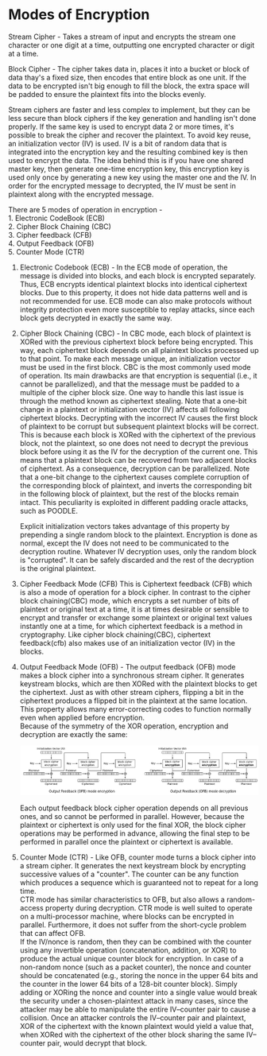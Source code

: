 # Modes of Encryption

Stream Cipher - Takes a stream of input and encrypts the stream one character or one digit at a time, outputting one encrypted character or digit at a time.

Block Cipher - The cipher takes data in, places it into a bucket or block of data thay's a fixed size, then encodes that entire block as one unit. If the data to be encrypted isn't big enough to fill the block, the extra space will be padded to ensure the plaintext fits into the blocks evenly.

Stream ciphers are faster and less complex to implement, but they can be less secure than block ciphers if the key generation and handling isn't done properly. If the same key is used to encrypt data 2 or more times, it's possible to break the cipher and recover the plaintext. To avoid key reuse, an initialization vector (IV) is used. IV is a bit of random data that is integrated into the encryption key and the resulting combined key is then used to encrypt the data. The idea behind this is if you have one shared master key, then generate one-time encryption key, this encryption key is used only once by generating a new key using the master one and the IV. In order for the encrypted message to decrypted, the IV must be sent in plaintext along with the encrypted message. 

There are 5 modes of operation in encryption - \
    1. Electronic CodeBook (ECB) \
    2. Cipher Block Chaining (CBC) \
    3. Cipher feedback (CFB)\
    4. Output Feedback (OFB)\
    5. Counter Mode (CTR)
   
1. Electronic Codebook (ECB) - In the ECB mode of operation, the message is divided into blocks, and each block is encrypted separately. Thus, ECB encrypts identical plaintext blocks into identical ciphertext blocks. Due to this property, it does not hide data patterns well and is not recommended for use. ECB mode can also make protocols without integrity protection even more susceptible to replay attacks, since each block gets decrypted in exactly the same way.

2. Cipher Block Chaining (CBC) - In CBC mode, each block of plaintext is XORed with the previous ciphertext block before being encrypted. This way, each ciphertext block depends on all plaintext blocks processed up to that point. To make each message unique, an initialization vector must be used in the first block. CBC is the most commonly used mode of operation. Its main drawbacks are that encryption is sequential (i.e., it cannot be parallelized), and that the message must be padded to a multiple of the cipher block size. One way to handle this last issue is through the method known as ciphertext stealing. Note that a one-bit change in a plaintext or initialization vector (IV) affects all following ciphertext blocks. 
Decrypting with the incorrect IV causes the first block of plaintext to be corrupt but subsequent plaintext blocks will be correct. This is because each block is XORed with the ciphertext of the previous block, not the plaintext, so one does not need to decrypt the previous block before using it as the IV for the decryption of the current one. This means that a plaintext block can be recovered from two adjacent blocks of ciphertext. As a consequence, decryption can be parallelized. Note that a one-bit change to the ciphertext causes complete corruption of the corresponding block of plaintext, and inverts the corresponding bit in the following block of plaintext, but the rest of the blocks remain intact. This peculiarity is exploited in different padding oracle attacks, such as POODLE.

    Explicit initialization vectors takes advantage of this property by prepending a single random block to the plaintext. Encryption is done as normal, except the IV does not need to be communicated to the decryption routine. Whatever IV decryption uses, only the random block is "corrupted". It can be safely discarded and the rest of the decryption is the original plaintext.

3. Cipher Feedback Mode (CFB)
This is Ciphertext feedback (CFB) which is also a mode of operation for a block cipher. In contrast to the cipher block chaining(CBC) mode, which encrypts a set number of bits of plaintext or original text at a time, it is at times desirable or sensible to encrypt and transfer or exchange some plaintext or original text values instantly one at a time, for which ciphertext feedback is a method in cryptography. Like cipher block chaining(CBC), ciphertext feedback(cfb) also makes use of an initialization vector (IV) in the blocks.

4. Output Feedback Mode (OFB) - The output feedback (OFB) mode makes a block cipher into a synchronous stream cipher. It generates keystream blocks, which are then XORed with the plaintext blocks to get the ciphertext. Just as with other stream ciphers, flipping a bit in the ciphertext produces a flipped bit in the plaintext at the same location. This property allows many error-correcting codes to function normally even when applied before encryption.\
Because of the symmetry of the XOR operation, encryption and decryption are exactly the same:
    <p align="center">
    <img src="../images/ofbmode.PNG" height="100">
    </p>
    Each output feedback block cipher operation depends on all previous ones, and so cannot be performed in parallel. However, because the plaintext or ciphertext is only used for the final XOR, the block cipher operations may be performed in advance, allowing the final step to be performed in parallel once the plaintext or ciphertext is available.

5. Counter Mode (CTR) - Like OFB, counter mode turns a block cipher into a stream cipher. It generates the next keystream block by encrypting successive values of a "counter". The counter can be any function which produces a sequence which is guaranteed not to repeat for a long time.\
CTR mode has similar characteristics to OFB, but also allows a random-access property during decryption. CTR mode is well suited to operate on a multi-processor machine, where blocks can be encrypted in parallel. Furthermore, it does not suffer from the short-cycle problem that can affect OFB.\
If the IV/nonce is random, then they can be combined with the counter using any invertible operation (concatenation, addition, or XOR) to produce the actual unique counter block for encryption. In case of a non-random nonce (such as a packet counter), the nonce and counter should be concatenated (e.g., storing the nonce in the upper 64 bits and the counter in the lower 64 bits of a 128-bit counter block). Simply adding or XORing the nonce and counter into a single value would break the security under a chosen-plaintext attack in many cases, since the attacker may be able to manipulate the entire IV–counter pair to cause a collision. Once an attacker controls the IV–counter pair and plaintext, XOR of the ciphertext with the known plaintext would yield a value that, when XORed with the ciphertext of the other block sharing the same IV–counter pair, would decrypt that block.